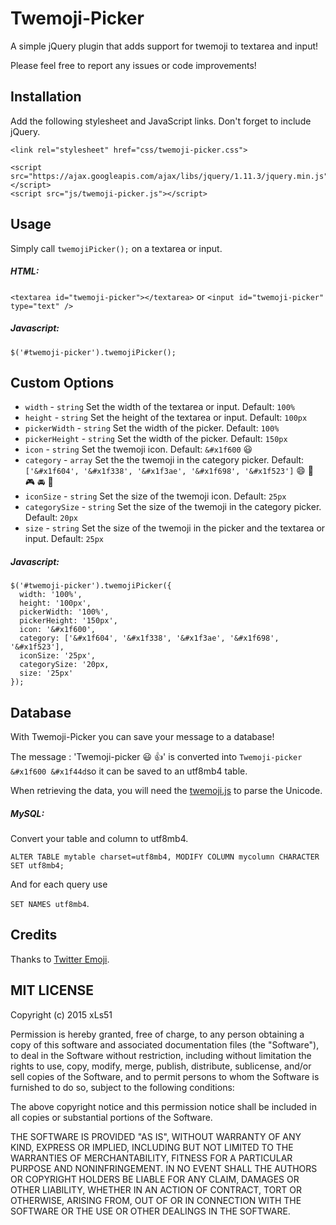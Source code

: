 # Twemoji-Picker

A simple jQuery plugin that adds support for twemoji to textarea and input!

Please feel free to report any issues or code improvements!

## Installation

Add the following stylesheet and JavaScript links. Don't forget to include jQuery.

```
<link rel="stylesheet" href="css/twemoji-picker.css">

<script src="https://ajax.googleapis.com/ajax/libs/jquery/1.11.3/jquery.min.js"></script>
<script src="js/twemoji-picker.js"></script>
```
  
## Usage

Simply call `twemojiPicker();` on a textarea or input.

##### HTML:

`<textarea id="twemoji-picker"></textarea>` or `<input id="twemoji-picker" type="text" />`

##### Javascript:

`$('#twemoji-picker').twemojiPicker();`

## Custom Options

- `width` - `string` Set the width of the textarea or input. Default: `100%`
- `height` - `string` Set the height of the textarea or input. Default: `100px`
- `pickerWidth` - `string` Set the width of the picker. Default: `100%`
- `pickerHeight` - `string` Set the width of the picker. Default: `150px`
- `icon` - `string` Set the twemoji icon. Default: `&#x1f600` :smiley:
- `category` - `array` Set the the twemoji in the category picker. Default: `['&#x1f604', '&#x1f338', '&#x1f3ae', '&#x1f698', '&#x1f523']` :smile: :cherry_blossom: :video_game: :oncoming_automobile: :symbols:
- `iconSize` - `string` Set the size of the twemoji icon. Default: `25px`
- `categorySize` - `string` Set the size of the twemoji in the category picker. Default: `20px`
- `size` - `string` Set the size of the twemoji in the picker and the textarea or input. Default: `25px`

##### Javascript:

```
$('#twemoji-picker').twemojiPicker({
  width: '100%',
  height: '100px',
  pickerWidth: '100%',
  pickerHeight: '150px',
  icon: '&#x1f600',
  category: ['&#x1f604', '&#x1f338', '&#x1f3ae', '&#x1f698', '&#x1f523'],
  iconSize: '25px',
  categorySize: '20px,
  size: '25px'
});
```

## Database

With Twemoji-Picker you can save your message to a database!

The message : 'Twemoji-picker :smiley: :thumbsup:' is converted into `Twemoji-picker &#x1f600 &#x1f44d`so it can be saved to an utf8mb4 table.

When retrieving the data, you will need the [twemoji.js](http://github.com/twitter/twemoji) to parse the Unicode.

##### MySQL:

Convert your table and column to utf8mb4.

`ALTER TABLE mytable charset=utf8mb4, MODIFY COLUMN mycolumn CHARACTER SET utf8mb4;`

And for each query use

`SET NAMES utf8mb4`.

## Credits

Thanks to [Twitter Emoji](http://github.com/twitter/twemoji).

## MIT LICENSE

Copyright (c) 2015 xLs51

Permission is hereby granted, free of charge, to any person obtaining a copy
of this software and associated documentation files (the "Software"), to deal
in the Software without restriction, including without limitation the rights
to use, copy, modify, merge, publish, distribute, sublicense, and/or sell
copies of the Software, and to permit persons to whom the Software is
furnished to do so, subject to the following conditions:

The above copyright notice and this permission notice shall be included in
all copies or substantial portions of the Software.

THE SOFTWARE IS PROVIDED "AS IS", WITHOUT WARRANTY OF ANY KIND, EXPRESS OR
IMPLIED, INCLUDING BUT NOT LIMITED TO THE WARRANTIES OF MERCHANTABILITY,
FITNESS FOR A PARTICULAR PURPOSE AND NONINFRINGEMENT. IN NO EVENT SHALL THE
AUTHORS OR COPYRIGHT HOLDERS BE LIABLE FOR ANY CLAIM, DAMAGES OR OTHER
LIABILITY, WHETHER IN AN ACTION OF CONTRACT, TORT OR OTHERWISE, ARISING FROM,
OUT OF OR IN CONNECTION WITH THE SOFTWARE OR THE USE OR OTHER DEALINGS IN
THE SOFTWARE.
